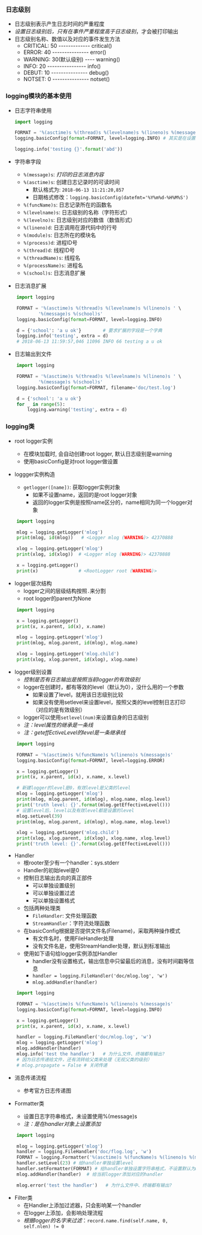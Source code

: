 ### 日志级别
- 日志级别表示产生日志时间的严重程度
- *设置日志级别后，只有在事件严重程度高于日志级别*，才会被打印输出
- 日志级别名称、数值以及对应的事件发生方法
    - CRITICAL: 50 ------------- critical()
    - ERROR: 40 ---------------  error()
    - WARNING: 30(默认级别) ----  warning()
    - INFO: 20 ----------------  info()
    - DEBUT: 10 ---------------  debug()
    - NOTSET: 0 ---------------  notset()

### logging模块的基本使用
- 日志字符串使用
    ```Python
    import logging

    FORMAT = '%(asctime)s %(thread)s %(levelname)s %(lineno)s %(message)s'
    logging.basicConfig(format=FORMAT, level=logging.INFO) # 其实是在设置跟logger的信息

    logging.info('testing {}'.format('abd'))
    ```
- 字符串字段
    - `%(message)s`: *打印的日志消息内容*
    - `%(asctime)s`: 创建日志记录时的可读时间
        - 默认格式为: `2018-06-13 11:21:20,857`
        - 日期格式修改：`logging.basicConfig(datefmt='%Y%m%d-%H%M%S')`
    - `%(funcName)s`: 日志记录所在的函数名
    - `%(levelname)s`: 日志级别的名称（字符形式）
    - `%(levelno)s`: 日志级别对应的数值（数值形式）
    - `%(lineno)d`: 日志调用在源代码中的行号
    - `%(module)s`: 日志所在的模块名
    - `%(process)d`: 进程ID号
    - `%(thread)d`: 线程ID号
    - `%(threadName)s`: 线程名
    - `%(processName)s`: 进程名
    - `%(school)s`: 日志消息扩展

- 日志消息扩展
```Python
    import logging

    FORMAT = '%(asctime)s %(thread)s %(levelname)s %(lineno)s ' \
            '%(message)s %(school)s'
    logging.basicConfig(format=FORMAT, level=logging.INFO)

    d = {'school': 'a u ok'}        # 要求扩展的字段是一个字典
    logging.info('testing', extra = d)
    # 2018-06-13 11:59:57,046 11096 INFO 66 testing a u ok
```

- 日志输出到文件
```Python
    import logging

    FORMAT = '%(asctime)s %(thread)s %(levelname)s %(lineno)s ' \
            '%(message)s %(school)s'
    logging.basicConfig(format=FORMAT, filename='doc/test.log')

    d = {'school': 'a u ok'}
    for _ in range(5):
        logging.warning('testing', extra = d)
```

### logging类
- root logger实例
    - 在模块加载时, 会自动创建root logger, 默认日志级别是warning
    - 使用basicConfig是对root logger做设置

- loggger实例构造
    - `getlogger([name])`: 获取logger实例对象
        - 如果不设置name，返回的是root logger对象
        - 返回的logger实例是按照name区分的，name相同为同一个logger对象
```Python
    import logging

    mlog = logging.getLogger('mlog')
    print(mlog, id(mlog))   # <Logger mlog (WARNING)> 42370888

    xlog = logging.getLogger('mlog')
    print(xlog, id(xlog))  # <Logger mlog (WARNING)> 42370888

    x = logging.getLogger()
    print(x)               # <RootLogger root (WARNING)>
```

- logger层次结构
    - logger之间的层级结构按照`.`来分割
    - root logger的parent为None

```Python
    import logging

    x = logging.getLogger()
    print(x, x.parent, id(x), x.name)

    mlog = logging.getLogger('mlog')
    print(mlog, mlog.parent, id(mlog), mlog.name)

    xlog = logging.getLogger('mlog.child')
    print(xlog, xlog.parent, id(xlog), xlog.name)
```

- logger级别设置
    - *控制是否有日志输出是按照当前logger的有效级别*
    - logger在创建时，都有等效的level（默认为0），没什么用的一个参数
        - 如果设置了level，就用该日志级别比较
        - 如果没有使用setlevel来设置level，按照父类的level控制日志打印（对应的是有效级别）
    - logger可以使用`setlevel(num)`来设置自身的日志级别
    - *注：level属性的继承是一条线*
    - *注：geteffEctiveLevel的level是一条继承线*
```Python
    import logging

    FORMAT = '%(asctime)s %(funcName)s %(lineno)s %(message)s'
    logging.basicConfig(format=FORMAT, level=logging.ERROR)

    x = logging.getLogger()
    print(x, x.parent, id(x), x.name, x.level)

    # 新建logger的level是0，有效level是父类的level
    mlog = logging.getLogger('mlog')
    print(mlog, mlog.parent, id(mlog), mlog.name, mlog.level)
    print('truth level: {}'.format(mlog.getEffectiveLevel()))
    # 设置level后，level以及有效level都是设置的level
    mlog.setLevel(39)
    print(mlog, mlog.parent, id(mlog), mlog.name, mlog.level)

    xlog = logging.getLogger('mlog.child')
    print(xlog, xlog.parent, id(xlog), xlog.name, xlog.level)
    print('truth level: {}'.format(xlog.getEffectiveLevel()))
```

- Handler
    - 根rooter至少有一个handler：sys.stderr
    - Handler的初始level是0
    - 控制日志输出去向的真正部件
        - 可以单独设置级别
        - 可以单独设置过滤
        - 可以单独设置格式
    - 包括两种处理类
        - `FileHandler`: 文件处理函数
        - `StreamHandler`：字符流处理函数
    - 在basicConfig根据是否提供文件名(Filename)，采取两种操作模式
        - 有文件名时，使用FileHandler处理
        - 没有文件名是，使用StreamHandler处理，默认到标准输出
    - 使用如下语句给logger实例添加Handler
        - handler没有设置格式，输出信息中只留最后的消息，没有时间戳等信息
        - `handler = logging.FileHandler('doc/mlog.log', 'w')`
        - `mlog.addHandler(handler)`

```Python
    import logging

    FORMAT = '%(asctime)s %(funcName)s %(lineno)s %(message)s'
    logging.basicConfig(format=FORMAT, level=logging.INFO)

    x = logging.getLogger()
    print(x, x.parent, id(x), x.name, x.level)

    handler = logging.FileHandler('doc/mlog.log', 'w')
    mlog = logging.getLogger('mlog')
    mlog.addHandler(handler)
    mlog.info('test the handler')   # 为什么文件、终端都有输出?
    # 因为日志传递给文件，还有流转给父类来处理（无视父类的级别）
    # mlog.propagate = False # 关闭传递
```

- 消息传递流程
    - 参考官方日志传递图

- Formatter类
    - 设置日志字符串格式，未设置使用%(message)s
    - *注：是在handler对象上设置添加*
```Python
    import logging

    mlog = logging.getLogger('mlog')
    handler = logging.FileHandler('doc/flog.log', 'w')
    FORMAT = logging.Formatter('%(asctime)s %(funcName)s %(lineno)s %(message)s')
    handler.setLevel(23) # 给handler单独设置level
    handler.setFormatter(FORMAT) # 给handler单独设置字符串格式，不设置默认为message
    mlog.addHandler(handler)  # 给当前logger添加对应的handler

    mlog.error('test the handler')   # 为什么文件中、终端都有输出?
```
- Filter类
    - 在Handler上添加过滤器，只会影响某一个handler
    - 在logger上添加，会影响处理流程
    - *根据logger的名字来过滤*：`record.name.find(self.name, 0, self.nlen) != 0`
    
